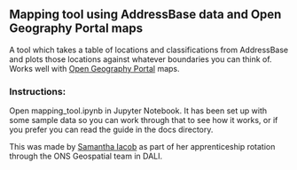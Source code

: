 ## Mapping tool using AddressBase data and Open Geography Portal maps
A tool which takes a table of locations and classifications from AddressBase and plots those locations against whatever boundaries you can think of.
Works well with [Open Geography Portal](https://geoportal.statistics.gov.uk/) maps.

### Instructions: 
Open mapping_tool.ipynb in Jupyter Notebook. It has been set up with some sample data so you can work through that to see how it works, or if you prefer you can read the guide in the docs directory.

This was made by [Samantha Iacob](mailto:samantha.iacob@ons.gov.uk) as part of her apprenticeship rotation through the ONS Geospatial team in DALI.



